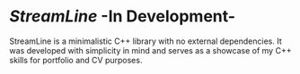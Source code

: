 # *StreamLine* -In Development-
StreamLine is a minimalistic C++ library with no external dependencies. 
It was developed with simplicity in mind and serves as a showcase of my C++ skills for portfolio and CV purposes.